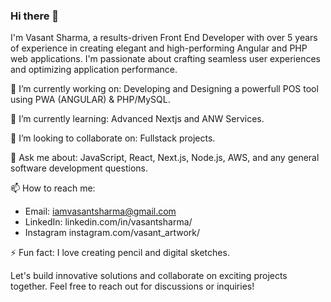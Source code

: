 ### Hi there 👋

I'm Vasant Sharma, a results-driven Front End Developer with over 5 years of experience in creating elegant and high-performing Angular and PHP web applications. I'm passionate about crafting seamless user experiences and optimizing application performance.

🔭 I’m currently working on: 
Developing and Designing a powerfull POS tool using PWA (ANGULAR) & PHP/MySQL.

🌱 I’m currently learning: 
Advanced Nextjs and ANW Services.

👯 I’m looking to collaborate on: 
Fullstack projects.

💬 Ask me about: 
JavaScript, React, Next.js, Node.js, AWS, and any general software development questions.

📫 How to reach me: 
- Email: iamvasantsharma@gmail.com
- LinkedIn: linkedin.com/in/vasantsharma/
- Instagram instagram.com/vasant_artwork/

⚡ Fun fact: 
I love creating pencil and digital sketches.

Let's build innovative solutions and collaborate on exciting projects together. Feel free to reach out for discussions or inquiries!
